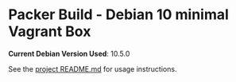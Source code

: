 # Packer Build - Debian 10 minimal Vagrant Box

**Current Debian Version Used**: 10.5.0

See the [project README.md](../README.md) for usage instructions.
